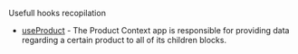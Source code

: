 
Usefull hooks recopilation
- [useProduct](https://github.com/vtex-apps/product-context) - The Product Context app is responsible for providing data regarding a certain product to all of its children blocks.